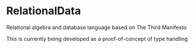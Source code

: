 # RelationalData
Relational algebra and database language based on The Third Manifesto

This is currently being developed as a proof-of-concept of type handling
